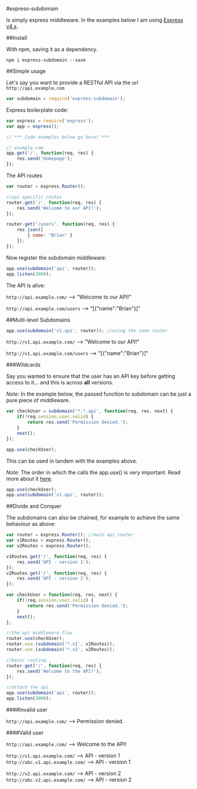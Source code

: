 #express-subdomain

Is simply express middleware. In the examples below I am using [Express v4.x](http://expressjs.com/).

##Install

With npm, saving it as a dependency.

    npm i express-subdomain --save
    
##Simple usage

Let's say you want to provide a RESTful API via the url `http://api.example.com`

``` js
var subdomain = require('express-subdomain');
```

Express boilerplate code:

``` js
var express = require('express');
var app = express();

// *** Code examples below go here! ***

// example.com
app.get('/', function(req, res) {
    res.send('Homepage');
});
```

The API routes

``` js
var router = express.Router();

//api specific routes
router.get('/', function(req, res) {
    res.send('Welcome to our API!');
});

router.get('/users', function(req, res) {
    res.json([
        { name: "Brian" }
    ]);
});
```
    
Now register the subdomain middleware:
``` js
app.use(subdomain('api', router));
app.listen(3000);
```
The API is alive: 

`http://api.example.com/` --> "Welcome to our API!"

`http://api.example.com/users` --> "[{"name":"Brian"}]"


##Multi-level Subdomains

``` js
app.use(subdomain('v1.api', router)); //using the same router
```

`http://v1.api.example.com/` --> "Welcome to our API!"

`http://v1.api.example.com/users` --> "[{"name":"Brian"}]"

###Wildcards

Say you wanted to ensure that the user has an API key before getting access to it... and this is across __all__ versions.

_Note_:
In the example below, the passed function to subdomain can be just a pure piece of middleware.

``` js
var checkUser = subdomain('*.*.api', function(req, res, next) {
    if(!req.session.user.valid) {
        return res.send('Permission denied.');
    }
    next();
});

app.use(checkUser);
```
    
This can be used in tandem with the examples above. 

_Note_:
The order in which the calls the app.use() is very important. Read more about it [here](http://expressjs.com/4x/api.html#app.use).

``` js
app.use(checkUser);
app.use(subdomain('v1.api', router));
```

##Divide and Conquer
    
The subdomains can also be chained, for example to achieve the same behaviour as above:

``` js
var router = express.Router(); //main api router
var v1Routes = express.Router(); 
var v2Routes = express.Router();

v1Routes.get('/', function(req, res) {
    res.send('API - version 1');
});
v2Routes.get('/', function(req, res) {
    res.send('API - version 2');
});

var checkUser = function(req, res, next) {
    if(!req.session.user.valid) {
        return res.send('Permission denied.');
    }
    next();
};

//the api middleware flow
router.use(checkUser);
router.use.(subdomain('*.v1', v1Routes));
router.use.(subdomain('*.v2', v2Routes));

//basic routing..
router.get('/', function(req, res) {
    res.send('Welcome to the API!');
});

//attach the api
app.use(subdomain('api', router));
app.listen(3000);
```
    
####Invalid user

`http://api.example.com/` --> Permission denied.

####Valid user
    
`http://api.example.com/` --> Welcome to the API!

`http://v1.api.example.com/` --> API - version 1
`http://abc.v1.api.example.com/` --> API - version 1

`http://v2.api.example.com/` --> API - version 2
`http://abc.v2.api.example.com/` --> API - version 2
